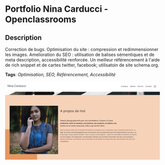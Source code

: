 # Portfolio Nina Carducci - Openclassrooms

## Description

Correction de bugs. Optimisation du site : compression et redimmensionner les images. Amelioration du SEO : utilisation de balises sémentiques et de meta description, accessibilité renforcée. Un meilleur référencement à l'aide de rich snippet et de cartes twitter, facebook; utilisatoin de site schema.org.

**Tags**: *Optimisation, SEO, Référencement, Accessibilité*

<p align="center">
  <img src="./assets/images/nina_carducci_image.png" alt="portfolio image">
</p>